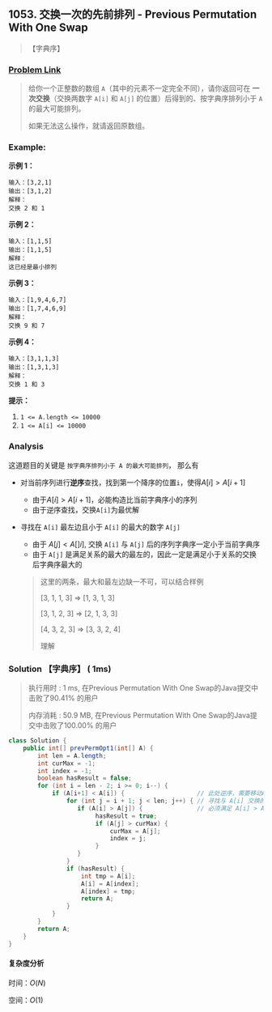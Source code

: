 ## 1053. 交换一次的先前排列 - Previous Permutation With One Swap

> 【字典序】

### [Problem Link](<https://leetcode-cn.com/problems/previous-permutation-with-one-swap/>)

> 给你一个正整数的数组 `A`（其中的元素不一定完全不同），请你返回可在 **一次交换**（交换两数字 `A[i]` 和 `A[j]` 的位置）后得到的、按字典序排列小于 `A` 的最大可能排列。
>
> 如果无法这么操作，就请返回原数组。

### Example:

**示例 1：**

```
输入：[3,2,1]
输出：[3,1,2]
解释：
交换 2 和 1
```

 **示例 2：**

```
输入：[1,1,5]
输出：[1,1,5]
解释： 
这已经是最小排列
```

 **示例 3：**

```
输入：[1,9,4,6,7]
输出：[1,7,4,6,9]
解释：
交换 9 和 7
```

 **示例 4：**

```
输入：[3,1,1,3]
输出：[1,3,1,3]
解释：
交换 1 和 3
```

 **提示：**

1. `1 <= A.length <= 10000`
2. `1 <= A[i] <= 10000`

### Analysis

这道题目的关键是 `按字典序排列小于 A 的最大可能排列`， 那么有

- 对当前序列进行**逆序**查找，找到第一个降序的位置`i`，使得$A[i]>A[i+1]$
  - 由于$A[i]>A[i+1]$，必能构造比当前字典序小的序列
  - 由于逆序查找，交换`A[i]`为最优解
- 寻找在 `A[i]` 最左边且小于 `A[i]` 的最大的数字 `A[j]`
  - 由于 $A[j] < A[]i]$, 交换 `A[i]` 与 `A[j]` 后的序列字典序一定小于当前字典序
  - 由于 `A[j]` 是满足关系的最大的最左的，因此一定是满足小于关系的交换后字典序最大的
  
  > 这里的两条，最大和最左边缺一不可，可以结合样例
  >
  > [3, 1, 1, 3] => [1, 3, 1, 3]
  >
  > [3, 1, 2, 3] => [2, 1, 3, 3]
  >
  > [4, 3, 2, 3] => [3, 3, 2, 4]
  >
  > 理解

### Solution 【字典序】 ( 1ms)

> 执行用时 : 1 ms, 在Previous Permutation With One Swap的Java提交中击败了90.41% 的用户
>
> 内存消耗 : 50.9 MB, 在Previous Permutation With One Swap的Java提交中击败了100.00% 的用户

```java
class Solution {
    public int[] prevPermOpt1(int[] A) {
        int len = A.length;
        int curMax = -1;
        int index = -1;
        boolean hasResult = false;
        for (int i = len - 2; i >= 0; i--) {
            if (A[i+1] < A[i]) {                    // 此处逆序，需要移动A[i]
                for (int j = i + 1; j < len; j++) { // 寻找与 A[i] 交换的位置
                   if (A[i] > A[j]) {               // 必须满足 A[i] > A[j]，否则不能满足交换后的字典序小于原始字典序
                        hasResult = true;
                        if (A[j] > curMax) {        
                            curMax = A[j];
                            index = j;
                        }
                   } 
                }
                if (hasResult) {
                    int tmp = A[i];
                    A[i] = A[index];
                    A[index] = tmp;
                    return A;
                }
            }
        }
        return A;
    }
}
```
#### 复杂度分析

时间：$O(N)$

空间：$O(1)$







